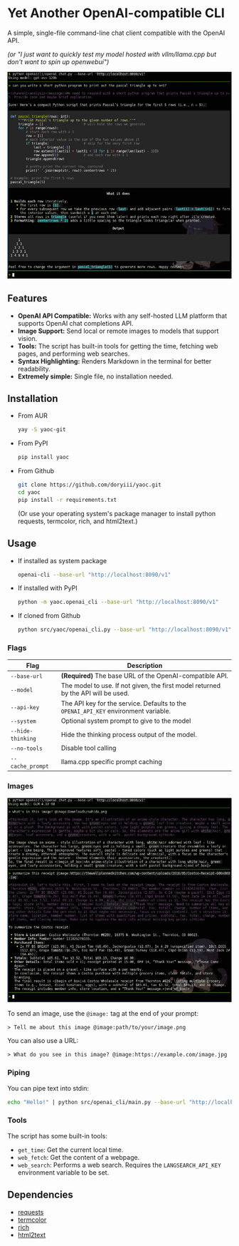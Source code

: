 # Yet Another OpenAI-compatible CLI

A simple, single-file command-line chat client compatible with the OpenAI API.

*(or "I just want to quickly test my model hosted with vllm/llama.cpp but don't
want to spin up openwebui")*

![Chat CLI](./chat.png)

## Features

- **OpenAI API Compatible:** Works with any self-hosted LLM platform that
  supports OpenAI chat completions API.
- **Image Support:** Send local or remote images to models that support vision.
- **Tools:** The script has built-in tools for getting the time, fetching web
  pages, and performing web searches.
- **Syntax Highlighting:** Renders Markdown in the terminal for better
  readability.
- **Extremely simple:** Single file, no installation needed.

## Installation

- From AUR
  ```bash
  yay -S yaoc-git
  ```
- From PyPI
  ```bash
  pip install yaoc
  ```
- From Github
  ```bash
  git clone https://github.com/doryiii/yaoc.git
  cd yaoc
  pip install -r requirements.txt
  ```
  (Or use your operating system's package manager to install python requests,
  termcolor, rich, and html2text.)

## Usage

 - If installed as system package
   ```bash
   openai-cli --base-url "http://localhost:8090/v1"
   ```
 - If installed with PyPI
   ```bash
   python -m yaoc.openai_cli --base-url "http://localhost:8090/v1"
   ```
 - If cloned from Github
   ```bash
   python src/yaoc/openai_cli.py --base-url "http://localhost:8090/v1"
   ```

### Flags

| Flag              | Description                                                                         |
| ----------------- | ----------------------------------------------------------------------------------- |
| `--base-url`      | **(Required)** The base URL of the OpenAI-compatible API.                           |
| `--model`         | The model to use. If not given, the first model returned by the API will be used.   |
| `--api-key`       | The API key for the service. Defaults to the `OPENAI_API_KEY` environment variable. |
| `--system`        | Optional system prompt to give to the model                                         |
| `--hide-thinking` | Hide the thinking process output of the model.                                      |
| `--no-tools`      | Disable tool calling                                                                |
| `--cache_prompt`  | llama.cpp specific prompt caching                                                   |

### Images

![Image Example](./image.png)

To send an image, use the `@image:` tag at the end of your prompt:

```
> Tell me about this image @image:path/to/your/image.png
```

You can also use a URL:

```
> What do you see in this image? @image:https://example.com/image.jpg
```

### Piping

You can pipe text into stdin:

```bash
echo "Hello!" | python src/openai_cli/main.py --base-url "http://localhost:8090/v1" --hide-thinking
```

### Tools

The script has some built-in tools:

- `get_time`: Get the current local time.
- `web_fetch`: Get the content of a webpage.
- `web_search`: Performs a web search. Requires the `LANGSEARCH_API_KEY`
  environment variable to be set.

## Dependencies

- [requests](https://pypi.org/project/requests/)
- [termcolor](https://pypi.org/project/termcolor/)
- [rich](https://pypi.org/project/rich/)
- [html2text](https://pypi.org/project/html2text/)

